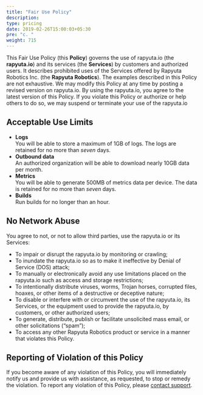 ```yaml
---
title: "Fair Use Policy"
description:
type: pricing
date: 2019-02-26T15:00:03+05:30
pre: "c. "
weight: 715
---
```

This Fair Use Policy (this **Policy**) governs the use of rapyuta.io (the
**rapyuta.io**) and its services (the **Services**) by customers and authorized
users. It describes prohibited uses of the Services offered by
Rapyuta Robotics Inc. (the **Rapyuta Robotics**). The examples described
in this Policy are not exhaustive. We may modify this Policy at any time by
posting a revised version on rapyuta.io. By using the rapyuta.io, you agree to the
latest version of this Policy. If you violate this Policy or authorize or
help others to do so, we may suspend or terminate your use of the rapyuta.io

## Acceptable Use Limits

* **Logs**    
  You will be able to store a maximum of 1GB of logs. The logs are retained for no more than _seven_ days.
* **Outbound data**    
  An authorized organization will be able to download nearly 10GB data per month.
* **Metrics**    
  You will be able to generate 500MB of metrics data per device. The data is retained for no more than _seven_ days.
* **Builds**    
  Run builds for no longer than an hour.

## No Network Abuse

You agree to not, or not to allow third parties, use the rapyuta.io or its Services:

* To impair or disrupt the rapyuta.io by monitoring or crawling;
* To inundate the rapyuta.io so as to make it ineffective by Denial of Service (DOS) attack;
* To manually or electronically avoid any use limitations placed on the rapyuta.io such as access and storage restrictions;
* To intentionally distribute viruses, worms, Trojan horses, corrupted files, hoaxes, or other items of a destructive or deceptive nature;
* To disable or interfere with or circumvent the use of the rapyuta.io, its Services, or the equipment used to provide the rapyuta.io, by customers, or other authorized users;
* To generate, distribute, publish or facilitate unsolicited mass email, or other solicitations (“spam”);
* To access any other Rapyuta Robotics product or service in a manner that violates this Policy.

## Reporting of Violation of this Policy

If you become aware of any violation of this Policy, you will immediately
notify us and provide us with assistance, as requested, to stop or remedy
the violation. To report any violation of this Policy, please <a href="#" onclick="javascript:FreshWidget.show();">contact support</a>.